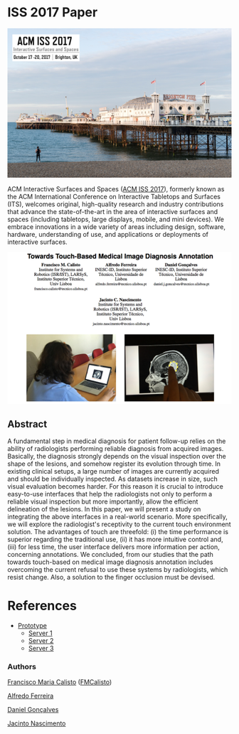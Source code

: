 # ISS 2017 Paper

<img src="assets/iss2017.jpg" />

ACM Interactive Surfaces and Spaces ([ACM ISS 2017](https://iss2017.acm.org/)), formerly known as  the ACM International Conference on Interactive Tabletops and  Surfaces (ITS), welcomes original, high-quality research and industry  contributions that advance the state-of-the-art in the area of  interactive surfaces and spaces (including tabletops, large displays,  mobile, and mini devices). We embrace innovations in a wide variety of  areas including design, software, hardware, understanding of use, and  applications or deployments of interactive surfaces.

<img src="assets/screen1.png" />

## Abstract

A fundamental step in medical diagnosis for patient follow-up relies on the ability of radiologists performing reliable diagnosis from acquired images. Basically, the diagnosis strongly depends on the visual inspection over the shape of the lesions, and somehow register its evolution through time. In existing clinical setups, a large number of images are currently acquired and should be individually inspected. As datasets increase in size, such visual evaluation becomes harder. For this reason it is crucial to introduce easy-to-use interfaces that help the radiologists not only to perform a reliable visual inspection but more importantly, allow the efficient delineation of the lesions. In this paper, we will present a study on integrating the above interfaces in a real-world scenario. More specifically, we will explore the radiologist's receptivity to the current touch environment solution. The advantages of touch are threefold: (i) the time performance is superior regarding the traditional use, (ii) it has more intuitive control and, (iii) for less time, the user interface delivers more information per action, concerning annotations. We concluded, from our studies that the path towards touch-based on medical image diagnosis annotation includes overcoming the current refusal to use these systems by radiologists, which resist change.  Also, a solution to the finger occlusion must be devised.

# References

* [Prototype](http://ec2-52-14-244-33.us-east-2.compute.amazonaws.com/)
   * [Server 1](https://github.com/MIMBCD-UI/server-1)
   * [Server 2](https://github.com/MIMBCD-UI/server-2)
   * [Server 3](https://github.com/MIMBCD-UI/server-3)

### Authors

[Francisco Maria Calisto](http://franciscocalisto.me/) ([FMCalisto](https://github.com/FMCalisto))

[Alfredo Ferreira](http://web.ist.utl.pt/alfredo.ferreira/)

[Daniel Gonçalves](http://web.ist.utl.pt/~daniel.j.goncalves/)

[Jacinto Nascimento](http://users.isr.ist.utl.pt/~jan/)
